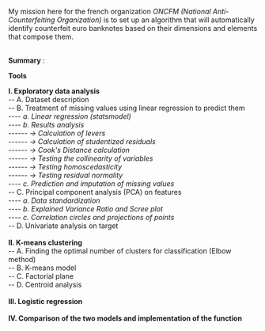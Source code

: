 My mission here for the french organization <i>ONCFM (National Anti-Counterfeiting Organization)</i> is to set up an algorithm that will automatically identify counterfeit euro banknotes based on their dimensions and elements that compose them.<br>
<br>
 
<strong>Summary</strong> :

    
 <strong>Tools </strong>
 
  <strong>I. Exploratory data analysis</strong><br>
     -- A. Dataset description<br>
     -- B. Treatment of missing values using linear regression to predict them<br>
     ---- <i>a. Linear regression (statsmodel)</i><br>
     ---- <i>b. Results analysis</i><br>
     <i>------ → Calculation of levers</i><br>
     <i>------ → Calculation of studentized residuals</i><br>
     <i>------ → Cook's Distance calculation</i><br>
     <i>------ → Testing the collinearity of variables</i><br>
     <i>------ → Testing homoscedasticity</i><br>
     <i>------ → Testing residual normality</i><br>
     ---- <i>c. Prediction and imputation of missing values</i>    
     -- C. Principal component analysis (PCA) on features<br>
     ---- <i>a. Data standardization</i><br>
     ---- <i>b. Explained Variance Ratio and Scree plot</i><br>
     ---- <i>c. Correlation circles and projections of points</i><br>
     -- D. Univariate analysis on target<br>
     <br>
  <strong>II. K-means clustering</strong><br>
     -- A. Finding the optimal number of clusters for classification (Elbow method)</i><br>
     -- B. K-means model<br> 
     -- C. Factorial plane<br>
     -- D. Centroid analysis<br>
     <br>
  <strong>III. Logistic regression</strong><br>
  <br>
  <strong>IV. Comparison of the two models and implementation of the function</strong><br>


